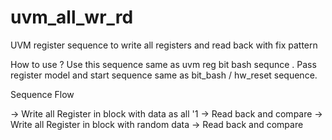 # uvm_all_wr_rd
UVM register sequence to write all registers and read back with fix pattern 

How to use ? 
Use this sequence same as uvm reg bit bash sequnce . Pass  register model and start sequence same as bit_bash / hw_reset sequence. 

Sequence Flow 

-> Write all Register in block with data as all '1 
-> Read back and compare
-> Write all Register in block with random data 
-> Read back and compare
